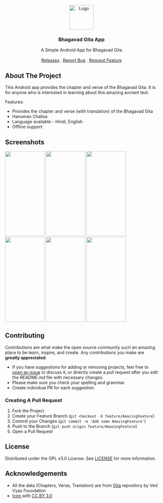 <br/>
<p align="center">
  <a href="https://github.com/WirelessAlien/BhagavadGitaApp">
    <img src="https://github.com/WirelessAlien/BhagavadGitaApp/blob/master/app/src/main/res/mipmap-xxxhdpi/ic_launcher_round.png" alt="Logo" width="80" height="80">
  </a>

  <h3 align="center">Bhagavad Gita App</h3>

  <p align="center">
    A Simple Android App for Bhagavad Gita
    <br/>
    <br/>
    <a href="https://github.com/WirelessAlien/BhagavadGitaApp/releases">Releases</a>
    .
    <a href="https://github.com/WirelessAlien/BhagavadGitaApp/issues">Report Bug</a>
    .
    <a href="https://github.com/WirelessAlien/BhagavadGitaApp/issues">Request Feature</a>
  </p>
</p>

## About The Project

This Android app provides the chapter and verse of the Bhagavad Gita. It is for anyone who is interested in learning about this amazing ancient text.

Features:

* Provides the chapter and verse (with translation) of the Bhagavad Gita
* Hanuman Chalisa
* Language available - Hindi, English
* Offline support


## Screenshots

<img src="https://github.com/WirelessAlien/BhagavadGitaApp/assets/121420261/996617e7-b5ad-4385-a23c-4c9729128ad4" width="130" height="280" />
<img src="https://github.com/WirelessAlien/BhagavadGitaApp/assets/121420261/a7cf90ec-63f4-49ca-8c24-33ee11e6023d" width="130" height="280" />
<img src="https://github.com/WirelessAlien/BhagavadGitaApp/assets/121420261/ba950de7-423c-4c2d-a354-454368be7c36" width="130" height="280" />
<img src="https://github.com/WirelessAlien/BhagavadGitaApp/assets/121420261/f3eafe1d-3d52-432b-a6dc-984fd0d936ed" width="130" height="280" />
<img src="https://github.com/WirelessAlien/BhagavadGitaApp/assets/121420261/8adeb650-6927-4e07-8519-958fe5fb3e00" width="130" height="280" />
<img src="https://github.com/WirelessAlien/BhagavadGitaApp/assets/121420261/42c0501c-0561-45bc-a96c-b12822f78dc8" width="130" height="280" />

## Contributing

Contributions are what make the open source community such an amazing place to be learn, inspire, and create. Any contributions you make are **greatly appreciated**.
* If you have suggestions for adding or removing projects, feel free to [open an issue](https://github.com/WirelessAlien/BhagavadGitaApp/issues/new) to discuss it, or directly create a pull request after you edit the *README.md* file with necessary changes.
* Please make sure you check your spelling and grammar.
* Create individual PR for each suggestion.

### Creating A Pull Request

1. Fork the Project
2. Create your Feature Branch (`git checkout -b feature/AmazingFeature`)
3. Commit your Changes (`git commit -m 'Add some AmazingFeature'`)
4. Push to the Branch (`git push origin feature/AmazingFeature`)
5. Open a Pull Request

## License

Distributed under the GPL v3.0 License. See [LICENSE](https://github.com/WirelessAlien/BhagavadGitaApp/blob/master/LICENSE) for more information.

## Acknowledgements

* All the data (Chapters, Verse, Tranlation) are from [Gita](https://github.com/gita/gita) repository by
Ved Vyas Foundation 
* [Icon ](https://www.iconfinder.com/agarwalsonika) with [CC BY 3.0](https://creativecommons.org/licenses/by/3.0/)
